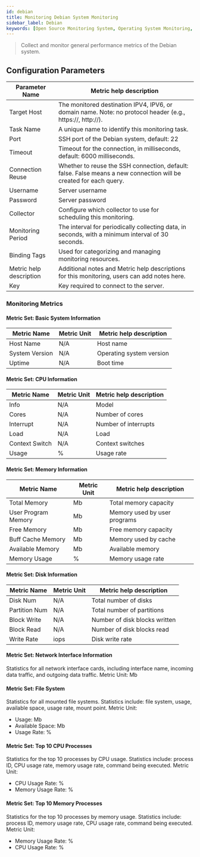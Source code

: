 ```yaml
---
id: debian
title: Monitoring Debian System Monitoring
sidebar_label: Debian
keywords: [Open Source Monitoring System, Operating System Monitoring, Debian Monitoring]
---
```


> Collect and monitor general performance metrics of the Debian system.

## Configuration Parameters

|     Parameter Name      |                                              Metric help description                                              |
|-------------------------|-------------------------------------------------------------------------------------------------------------------|
| Target Host             | The monitored destination IPV4, IPV6, or domain name. Note: no protocol header (e.g., https://, http://).         |
| Task Name               | A unique name to identify this monitoring task.                                                                   |
| Port                    | SSH port of the Debian system, default: 22                                                                        |
| Timeout                 | Timeout for the connection, in milliseconds, default: 6000 milliseconds.                                          |
| Connection Reuse        | Whether to reuse the SSH connection, default: false. False means a new connection will be created for each query. |
| Username                | Server username                                                                                                   |
| Password                | Server password                                                                                                   |
| Collector               | Configure which collector to use for scheduling this monitoring.                                                  |
| Monitoring Period       | The interval for periodically collecting data, in seconds, with a minimum interval of 30 seconds.                 |
| Binding Tags            | Used for categorizing and managing monitoring resources.                                                          |
| Metric help description | Additional notes and Metric help descriptions for this monitoring, users can add notes here.                      |
| Key                     | Key required to connect to the server.                                                                            |

### Monitoring Metrics

#### Metric Set: Basic System Information

|  Metric Name   | Metric Unit | Metric help description  |
|----------------|-------------|--------------------------|
| Host Name      | N/A         | Host name                |
| System Version | N/A         | Operating system version |
| Uptime         | N/A         | Boot time                |

#### Metric Set: CPU Information

|  Metric Name   | Metric Unit | Metric help description |
|----------------|-------------|-------------------------|
| Info           | N/A         | Model                   |
| Cores          | N/A         | Number of cores         |
| Interrupt      | N/A         | Number of interrupts    |
| Load           | N/A         | Load                    |
| Context Switch | N/A         | Context switches        |
| Usage          | %           | Usage rate              |

#### Metric Set: Memory Information

|     Metric Name     | Metric Unit |   Metric help description    |
|---------------------|-------------|------------------------------|
| Total Memory        | Mb          | Total memory capacity        |
| User Program Memory | Mb          | Memory used by user programs |
| Free Memory         | Mb          | Free memory capacity         |
| Buff Cache Memory   | Mb          | Memory used by cache         |
| Available Memory    | Mb          | Available memory             |
| Memory Usage        | %           | Memory usage rate            |

#### Metric Set: Disk Information

|  Metric Name  | Metric Unit |    Metric help description    |
|---------------|-------------|-------------------------------|
| Disk Num      | N/A         | Total number of disks         |
| Partition Num | N/A         | Total number of partitions    |
| Block Write   | N/A         | Number of disk blocks written |
| Block Read    | N/A         | Number of disk blocks read    |
| Write Rate    | iops        | Disk write rate               |

#### Metric Set: Network Interface Information

Statistics for all network interface cards, including interface name, incoming data traffic, and outgoing data traffic.
Metric Unit: Mb

#### Metric Set: File System

Statistics for all mounted file systems. Statistics include: file system, usage, available space, usage rate, mount point.
Metric Unit:

- Usage: Mb
- Available Space: Mb
- Usage Rate: %

#### Metric Set: Top 10 CPU Processes

Statistics for the top 10 processes by CPU usage. Statistics include: process ID, CPU usage rate, memory usage rate, command being executed.
Metric Unit:

- CPU Usage Rate: %
- Memory Usage Rate: %

#### Metric Set: Top 10 Memory Processes

Statistics for the top 10 processes by memory usage. Statistics include: process ID, memory usage rate, CPU usage rate, command being executed.
Metric Unit:

- Memory Usage Rate: %
- CPU Usage Rate: %
